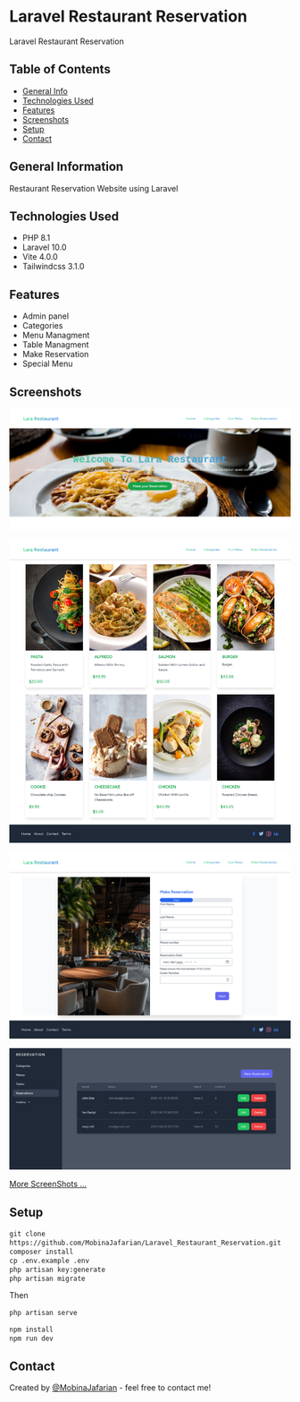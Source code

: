 # Laravel Restaurant Reservation

Laravel Restaurant Reservation 


## Table of Contents
* [General Info](#general-information)
* [Technologies Used](#technologies-used)
* [Features](#features)
* [Screenshots](#screenshots)
* [Setup](#setup)
* [Contact](#contact)



## General Information
Restaurant Reservation Website using Laravel 

## Technologies Used
- PHP   8.1
- Laravel   10.0
- Vite  4.0.0
- Tailwindcss   3.1.0



## Features
- Admin panel
- Categories
- Menu Managment
- Table Managment
- Make Reservation
- Special Menu


## Screenshots
![Laravel Restaurant Reservation screenshot](./public/images/screenShots/Screenshot%202023-05-04%20at%2000-50-58%20LaraRestaurant.png)

![Laravel Restaurant Reservation screenshot](./public/images/screenShots/Screenshot%202023-05-04%20at%2010-16-35%20Menus%20LaraRestaurant.png)

![Laravel Restaurant Reservation screenshot](./public/images/screenShots/Screenshot%202023-05-04%20at%2010-11-07%20step1%20reserv%20LaraRestaurant.png)


![Laravel Restaurant Reservation screenshot](./public/images/screenShots/Screenshot%202023-05-04%20at%2010-08-56%20Resevartion%20LaraRestaurant.png)

[More ScreenShots  ...](https://github.com/MobinaJafarian/Laravel_Restaurant_Reservation/blob/master/public/images/screenShots/README.md)

## Setup

```
git clone https://github.com/MobinaJafarian/Laravel_Restaurant_Reservation.git 
composer install
cp .env.example .env
php artisan key:generate
php artisan migrate
```
Then

```
php artisan serve
```
```
npm install
npm run dev
```
## Contact
Created by [@MobinaJafarian](https://github.com/MobinaJafarian) - feel free to contact me!